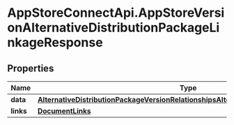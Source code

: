 # AppStoreConnectApi.AppStoreVersionAlternativeDistributionPackageLinkageResponse

## Properties

Name | Type | Description | Notes
------------ | ------------- | ------------- | -------------
**data** | [**AlternativeDistributionPackageVersionRelationshipsAlternativeDistributionPackageData**](AlternativeDistributionPackageVersionRelationshipsAlternativeDistributionPackageData.md) |  | 
**links** | [**DocumentLinks**](DocumentLinks.md) |  | 


